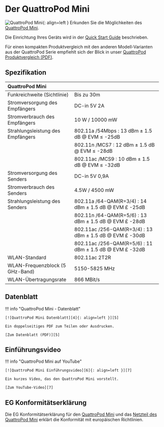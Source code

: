 # Der QuattroPod Mini 

![QuattroPod Mini][1]{: align=left } Erkunden Sie die Möglichkeiten des [QuattroPod Mini][2]. 

Die Einrichtung Ihres Geräts wird in der [Quick Start Guide](quickstart.md) beschrieben. 

Für einen kompakten Produktvergleich mit den anderen Modell-Varianten aus der QuattroPod Serie empfiehlt sich der Blick in unser [QuattroPod Produktvergleich (PDF)][3].

  [1]: /assets/img/quattropod.mini.png
  [2]: https://www.quattropod.de/mini.php
  [3]: https://download.stueber.de/doc/de/quattropod/quattropod.produktvergleich.de.pdf



## Spezifikation

| QuattroPod Mini | |
| :---- | :---- |
| Funkreichweite (Sichtlinie) | Bis zu 30m |
| Stromversorgung des Empfängers | DC-in 5V 2A |
| Stromverbrauch des Empfängers | 10 W / 10000 mW |
| Strahlungsleistung des Empfängers | 802.11a /54Mbps : 13 dBm ± 1.5 dB @ EVM ≤ -25dB |
|  | 802.11n /MCS7 : 12 dBm ± 1.5 dB @ EVM ≤ -28dB |
|  | 802.11ac /MCS9 : 10 dBm ± 1.5 dB @ EVM ≤ -32dB |
| Stromversorgung des Senders | DC-in 5V 0,9A |
| Stromverbrauch des Senders | 4.5W / 4500 mW |
| Strahlungsleistung des Senders | 802.11a /64-QAM(R=3/4) : 14 dBm ± 1.5 dB @ EVM £ -25dB |
|  | 802.11n /64-QAM(R=5/6) : 13 dBm ± 1.5 dB @ EVM £ -28dB |
|  | 802.11ac /256-QAM(R=3/4) : 13 dBm ± 1.5 dB @ EVM £ -30dB |
|  | 802.11ac /256-QAM(R=5/6) : 11 dBm ± 1.5 dB @ EVM £ -32dB |
| WLAN-Standard | 802.11ac 2T2R | 
| WLAN-Frequenzblock (5 GHz-Band) |  5150-5825 MHz |
| WLAN-Übertragungsrate |  866 MBit/s |

## Datenblatt

!!! info "QuattroPod Mini - Datenblatt"

    [![QuattroPod Mini Datenblatt][4]{: align=left }][5]
	
	Ein doppelseitiges PDF zum Teilen oder Ausdrucken.
	
	[Zum Datenblatt (PDF)][5]

  [4]: /assets/img/quattropod.mini.brochure.de.png
  [5]: https://download.stueber.de/doc/de/quattropod/quattropod-mini.brochure.de.pdf

## Einführungsvideo

!!! info "QuattroPod Mini auf YouTube"

    [![QuattroPod Mini Einführungsvideo][6]{: align=left }][7]
	
	Ein kurzes Video, das den QuattroPod Mini vorstellt.
	
	[Zum YouTube-Video][7]

  [6]: /assets/img/quattropod.video.png
  [7]: https://youtu.be/6FiBZXzAzbw
  
## EG Konformitätserklärung

Die EG Konformitätserklärung für den [QuattroPod Mini][8] und das [Netzteil des QuattroPod Mini][9] erklärt die Konformität mit europäischen Richtlinien.

[8]: https://download.stueber.de/doc/de/quattropod/quattropod.konformitaetserklaerung.pdf

[9]: https://download.stueber.de/doc/de/quattropod/netzteil.konformitaetserklaerung.pdf

